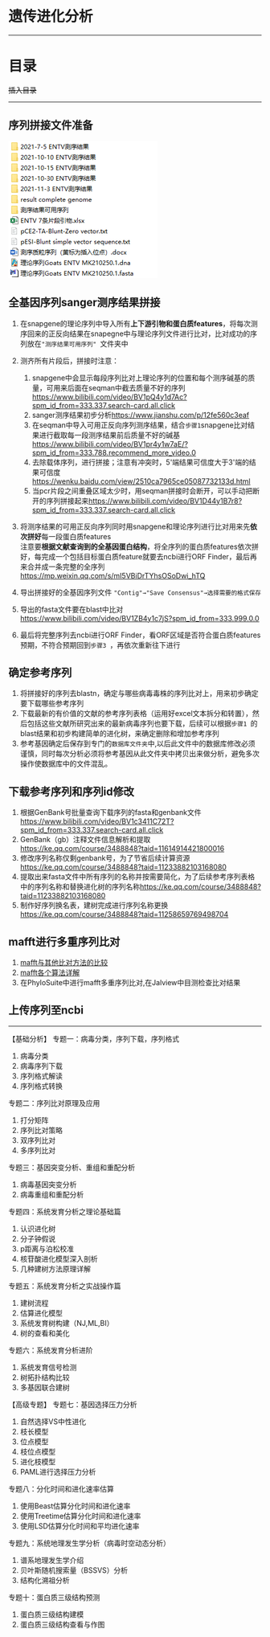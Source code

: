 # 遗传进化分析
---

# 目录
~~插入目录~~  

---

## 序列拼接文件准备
![](./picture/学习笔记-遗传进化分析-文件准备.png)

## 全基因序列sanger测序结果拼接
1. 在snapgene的理论序列中导入所有**上下游引物和蛋白质features**，将每次测序回来的正反向结果在snapegne中与理论序列文件进行比对，比对成功的序列放在`"测序结果可用序列" `文件夹中
2. 测齐所有片段后，拼接时注意：
   1. snapgene中会显示每段序列比对上理论序列的位置和每个测序碱基的质量，可用来后面在seqman中截去质量不好的序列<https://www.bilibili.com/video/BV1pQ4y1d7Ac?spm_id_from=333.337.search-card.all.click>  
   2. sanger测序结果初步分析<https://www.jianshu.com/p/12fe560c3eaf>
   3. 在seqman中导入可用正反向序列测序结果，结合`步骤1`snapgene比对结果进行截取每一段测序结果前后质量不好的碱基<https://www.bilibili.com/video/BV1pr4y1w7aE/?spm_id_from=333.788.recommend_more_video.0>    
   4. 去除载体序列，进行拼接；注意有冲突时，5'端结果可信度大于3'端的结果可信度<https://wenku.baidu.com/view/2510ca7965ce05087732133d.html>  
   5.  当pcr片段之间重叠区域太少时，用seqman拼接时会断开，可以手动把断开的序列拼接起来<https://www.bilibili.com/video/BV1D44y1B7r8?spm_id_from=333.337.search-card.all.click>
3. 将测序结果的可用正反向序列同时用snapgene和理论序列进行比对用来先**依次拼好**每一段蛋白质features  
注意要**根据文献查询到的全基因蛋白结构**，将全序列的蛋白质features依次拼好，每完成一个包括目标蛋白质feature就要去ncbi进行ORF Finder，最后再来合并成一条完整的全序列<https://mp.weixin.qq.com/s/mI5VBiDrTYhsOSoDwi_hTQ>    
4. 导出拼接好的全基因序列文件  `"Contig"→"Save Consensus"→选择需要的格式保存 `  
5. 导出的fasta文件要在blast中比对<https://www.bilibili.com/video/BV1ZB4y1c7jS?spm_id_from=333.999.0.0>  
   
6.  最后将完整序列去ncbi进行ORF Finder，看ORF区域是否符合蛋白质features预期，不符合预期回到`步骤3 `，再依次重新往下进行   
 
## 确定参考序列
1. 将拼接好的序列去blastn，确定与哪些病毒毒株的序列比对上，用来初步确定要下载哪些参考序列     
2. 下载最新的有价值的文献的参考序列表格（运用好excel文本拆分和转置），然后包括这些文献所研究出来的最新病毒序列也要下载，后续可以根据`步骤1 `的blast结果和初步构建简单的进化树，来确定删除和增加参考序列     
3. 参考基因确定后保存到专门的`数据库文件夹`中,以后此文件中的数据库修改必须谨慎，同时每次分析必须将参考基因从此文件夹中拷贝出来做分析，避免多次操作使数据库中的文件混乱。
  
## 下载参考序列和序列id修改 
1. 根据GenBank号批量查询下载序列的fasta和genbank文件<https://www.bilibili.com/video/BV1c3411C72T?spm_id_from=333.337.search-card.all.click>    
2. GenBank（gb）注释文件信息解析和提取<https://ke.qq.com/course/3488848?taid=11614914421800016>     
3. 修改序列名称仅剩genbank号，为了节省后续计算资源<https://ke.qq.com/course/3488848?taid=11233882103168080>  
4. 提取出来fasta文件中所有序列的名称并按需要简化，为了后续参考序列表格中的序列名称和替换进化树的序列名称<https://ke.qq.com/course/3488848?taid=11233882103168080>  
5. 制作好序列换名表，建树完成进行序列名称更换<https://ke.qq.com/course/3488848?taid=11258659769498704>  

## mafft进行多重序列比对
1. [mafft与其他比对方法的比较](https://www.yuque.com/wusheng/gw7a9p/ibylou)    
2. [mafft各个算法详解](https://www.yuque.com/wusheng/gw7a9p/dslc0k)    
3. 在PhyloSuite中进行mafft多重序列比对,在Jalview中目测检查比对结果  

## 上传序列至ncbi

























































---
【基础分析】
专题一：病毒分类，序列下载，序列格式
1. 病毒分类
2. 病毒序列下载
3. 序列格式解读
4. 序列格式转换

专题二：序列比对原理及应用
1. 打分矩阵
2. 序列比对策略
3. 双序列比对
4. 多序列比对

专题三：基因突变分析、重组和重配分析
1. 病毒基因突变分析
2. 病毒重组和重配分析

专题四：系统发育分析之理论基础篇
1. 认识进化树
2. 分子钟假说
3. p距离与泊松校准
4. 核苷酸进化模型深入剖析
5. 几种建树方法原理详解

专题五：系统发育分析之实战操作篇
1. 建树流程
2. 估算进化模型
3. 系统发育树构建（NJ,ML,BI）
4. 树的查看和美化

专题六：系统发育分析进阶
1. 系统发育信号检测
2. 树拓扑结构比较
3. 多基因联合建树

【高级专题】
专题七：基因选择压力分析
1. 自然选择VS中性进化
2. 枝长模型
3. 位点模型
4. 枝位点模型
5. 进化枝模型
6. PAML进行选择压力分析

专题八：分化时间和进化速率估算
1. 使用Beast估算分化时间和进化速率
2. 使用Treetime估算分化时间和进化速率
3. 使用LSD估算分化时间和平均进化速率

专题九：系统地理发生学分析（病毒时空动态分析）
1. 谱系地理发生学介绍
2. 贝叶斯随机搜索量（BSSVS）分析
3. 结构化溯祖分析

专题十：蛋白质三级结构预测
1. 蛋白质三级结构建模
2. 蛋白质三级结构查看与作图